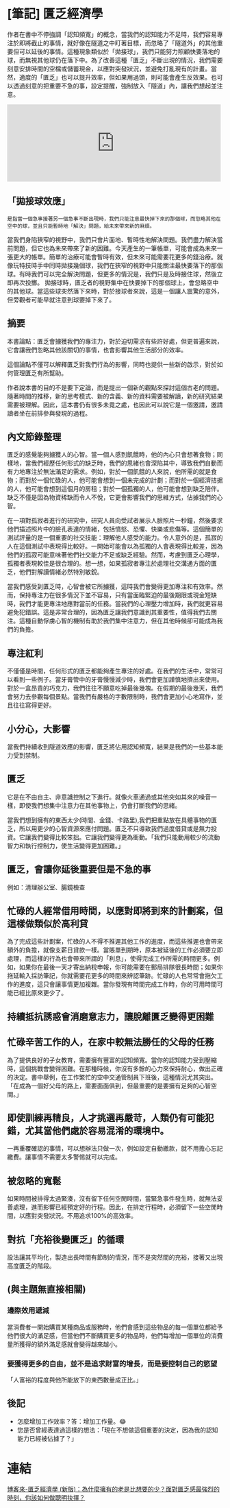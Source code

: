 # [筆記] 匱乏經濟學


作者在書中不停強調「認知頻寬」的概念，當我們的認知能力不足時，我們容易專注於即將截止的事情，就好像在隧道之中盯著目標，而忽略了「隧道外」的其他重要但可以延後的事情。這種現象類似於「拋接球」，我們只能努力照顧快要落地的球，而無視其他球仍在落下中。為了改善這種「匱乏」不斷出現的情況，我們需要刻意安排時間的空檔或儲蓄現金，以應對突發狀況，並避免打亂現有的計畫。當然，適度的「匱乏」也可以提升效率，但如果用過頭，則可能會產生反效果。也可以透過刻意的把重要不急的事，設定提醒，強制放入「隧道」內，讓我們想起並注意。

<!--more-->

<iframe src="https://open.firstory.me/embed/story/clfpkqc5f00wi010w8tg8gfpp" height="180" width="99%" frameborder="0" scrolling="no"></iframe>

## 「拋接球效應」
`是指當一個急事接著另一個急事不斷出現時，我們只能注意最快掉下來的那個球，而忽略其他在空中的球，並且只能暫時地「解決」問題，給未來帶來新的麻煩。`

當我們身陷狹窄的視野中，我們只會片面地、暫時性地解決問題。我們盡力解決當前問題，但它也為未來帶來了新的困難。今天產生的一筆帳單，可能會成為未來一張更大的帳單。簡單的治療可能會暫時有效，但未來可能需要花更多的錢治療。就像玩特技時手中同時拋接幾個球，我們在狹窄的視野中只能關注最快要落下的那個球。有時我們可以完全解決問題，但更多的情況是，我們只是及時接住球，然後立即再次投擲。
拋接球時，匱乏者的視野集中在快要掉下的那個球上，會忽略空中的其他球。當這些球突然落下來時，對於接球者來說，這是一個讓人震驚的意外，但旁觀者可能早就注意到球要掉下來了。

## 摘要
本書論點：匱乏會擄獲我們的專注力，對於迫切需求有些許好處，但更普遍來說，它會讓我們忽略其他該關切的事情，也會影響其他生活部分的效率。

這個論點不僅可以解釋匱乏對我們行為的影響，同時也提供一些新的啟示，對於如何管理匱乏有所幫助。

作者說本書的目的不是要下定論，而是提出一個新的觀點來探討這個古老的問題。隨著時間的推移，新的思考模式、新的含義、新的資料需要被解讀，新的研究結果需要被理解。因此，這本書仍有很多未竟之處，也因此可以說它是一個邀請，邀請讀者坐在前排參與發現的過程。

## 內文節錄整理
匱乏的感覺能夠擄獲人的心智。當一個人感到飢餓時，他的內心只會想著食物；同樣地，當我們經歷任何形式的缺乏時，我們的思緒也會深陷其中，導致我們自動而有力地專注於無法滿足的需求。例如，對於一個飢餓的人來說，他所需的就是食物；而對於一個忙碌的人，他可能會想到一個未完成的計劃；而對於一個經濟拮据的人，他可能會想到這個月的房租；對於一個孤獨的人，他可能會想到缺乏陪伴。缺乏不僅是因為物資稀缺而令人不悅，它更會影響我們的思維方式，佔據我們的心智。


在一項對孤寂者進行的研究中，研究人員向受試者展示人臉照片一秒鐘，然後要求他們描述照片中的臉孔表達的情緒，包括憤怒、恐懼、快樂或悲傷等。這個簡單的測試評量的是一個重要的社交技能：理解他人感受的能力。令人意外的是，孤寂的人在這個測試中表現得比較好。一開始可能會以為孤獨的人會表現得比較差，因為他們的孤寂可能意味著他們社交能力不足或缺乏經驗。然而，考慮到匱乏心理學，孤獨者表現較佳是很合理的。想一想，如果孤寂者專注於處理社交溝通方面的匱乏，他們對解讀情緒必然特別敏銳。

當我們感受到匱乏時，心智會被它所擄獲，這時我們會變得更加專注和有效率。然而，保持專注力在很多情況下並不容易，只有當面臨緊迫的最後期限或現金短缺時，我們才能更專注地應對當前的任務。當我們的心理壓力增加時，我們就更容易避免犯錯誤。這是非常合理的，因為匱乏讓我們意識到其重要性，值得我們去關注。這種自動俘虜心智的機制有助於我們集中注意力，但在其他時候卻可能成為我們的負擔。

## 專注紅利
不僅僅是時間，任何形式的匱乏都能夠產生專注的好處。在我們的生活中，常常可以看到一些例子。當牙膏管中的牙膏慢慢減少時，我們會更加謹慎地擠出來使用。對於一盒昂貴的巧克力，我們往往不願意吃掉最後幾塊。在假期的最後幾天，我們會努力去參觀每個景點。當我們有嚴格的字數限制時，我們會更加小心地寫作，並且往往寫得更好。

## 小分心，大影響
當我們持續收到隧道效應的影響，匱乏將佔用認知頻寬，結果是我們的一些基本能力受到禁制。

## 匱乏
它是在不由自主、非意識控制之下進行。就像火車通過或其他突如其來的噪音一樣，即使我們想集中注意力在其他事物上，仍會打斷我們的思緒。

當我們想到擁有的東西太少(時間、金錢、卡路里),我們把重點放在具體事物的匱乏，所以用更少的心智資源來應付問題。匱乏不只導致我們過度借貸或是無力投資。它讓我們變得比較笨拙。它讓我們變得更為衝動。「我們只能動用較少的流動智力和執行控制力，使生活變得更加困難。」

## 匱乏，會讓你延後重要但是不急的事
例如：清理辦公室、腸鏡檢查

## 忙碌的人經常借用時間，以應對即將到來的計劃案，但這樣做類似於高利貸
為了完成這些計劃案，忙碌的人不得不推遲其他工作的進度，而這些推遲也會帶來額外的負擔，就像支薪日貸款一樣。當賬單到期時，原本被延後的工作必須要立即處理，而這樣的行為也會帶來所謂的「利息」，使得完成工作所需的時間更多。例如，如果你在最後一天才寄出納稅申報，你可能需要在郵局排隊很長時間；如果你拖延輸入採訪筆記，你就需要花更多的時間來辨認筆跡。忙碌的人也常常會拖欠工作的進度，這只會讓事情更加複雜。當你發現有時間完成工作時，你的可用時間可能已經比原來更少了。


## 持續抵抗誘惑會消磨意志力，讓脫離匱乏變得更困難

## 忙碌辛苦工作的人，在家中較無法勝任的父母的任務
為了提供良好的子女教育，需要擁有豐富的認知頻寬。當你的認知能力受到壓縮時，這個挑戰會變得困難。在那種時候，你沒有多餘的心力來保持耐心，做出正確的決定。書中舉例，在工作繁忙的空中交通管制員下班後，這種情況尤其突出。
「在成為一個好父母的路上，需要面面俱到，但最重要的是要擁有足夠的心智空間。」

## 即使訓練再精良，人才挑選再嚴苛，人類仍有可能犯錯，尤其當他們處於容易混淆的環境中。
一再重覆確認的事情，可以想辦法只做一次，例如設定自動繳款，就不用擔心忘記繳費。讓事情不需要太多警惕就可以完成。

## 被忽略的寬鬆
如果時間被排得太過緊湊，沒有留下任何空閒時間，當緊急事件發生時，就無法妥善處理，進而影響已經預定好的行程。因此，在排定行程時，必須留下一些空閒時間，以應對突發狀況。不用追求100%的高效率。

## 對抗「充裕後變匱乏」的循環
設法讓其平均化，製造出長時間有節制的情況，而不是突然間的充裕，接著又出現高度匱乏的階段。

## (與主題無直接相關)
### 邊際效用遞減
當消費者一開始購買某種商品或服務時，他們會感到這些物品的每一個單位都給予他們很大的滿足感，但當他們不斷購買更多的物品時，他們每增加一個單位的消費量所獲得的額外滿足感就會變得越來越小。

### 要獲得更多的自由，並不是追求財富的增長，而是要控制自己的慾望
「人富裕的程度與他所能放下的東西數量成正比。」

## 後記
* 怎麼增加工作效率？答：增加工作量。😂
* 您是否曾經表達過這樣的想法：「現在不想做這個重要的決定，因為我的認知能力已經被佔據了？」


# 連結
[博客來-匱乏經濟學 (新版)：為什麼擁有的老是比想要的少？面對匱乏感最強烈的時刻，你該如何做聰明抉擇？](https://www.books.com.tw/products/0010855525)
